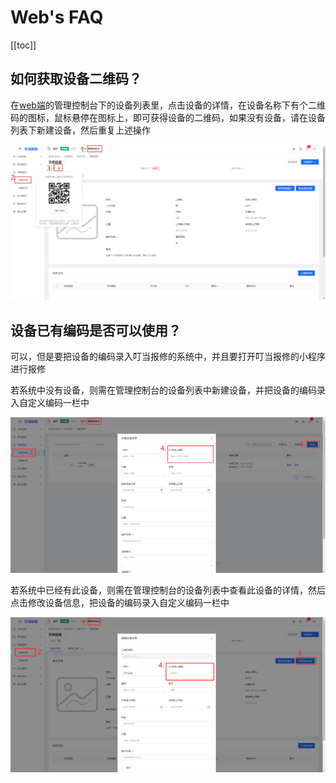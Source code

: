 # Web's FAQ
[[toc]]

## 如何获取设备二维码？

在[web端](https://baoxiu.larkea.com)的管理控制台下的设备列表里，点击设备的详情，在设备名称下有个二维码的图标，鼠标悬停在图标上，即可获得设备的二维码，如果没有设备，请在设备列表下新建设备，然后重复上述操作

![](../../.vuepress/public/d5471c55fa1eea273f6451260e6ce59b.png)

## 设备已有编码是否可以使用？

可以，但是要把设备的编码录入叮当报修的系统中，并且要打开叮当报修的小程序进行报修

若系统中没有设备，则需在管理控制台的设备列表中新建设备，并把设备的编码录入自定义编码一栏中

![](../../.vuepress/public/710d2e0a37e4b26ced2952d12b869662.png)

若系统中已经有此设备，则需在管理控制台的设备列表中查看此设备的详情，然后点击修改设备信息，把设备的编码录入自定义编码一栏中

![](../../.vuepress/public/c86de93e34e52453a5abfeb8ab51e10f.png)